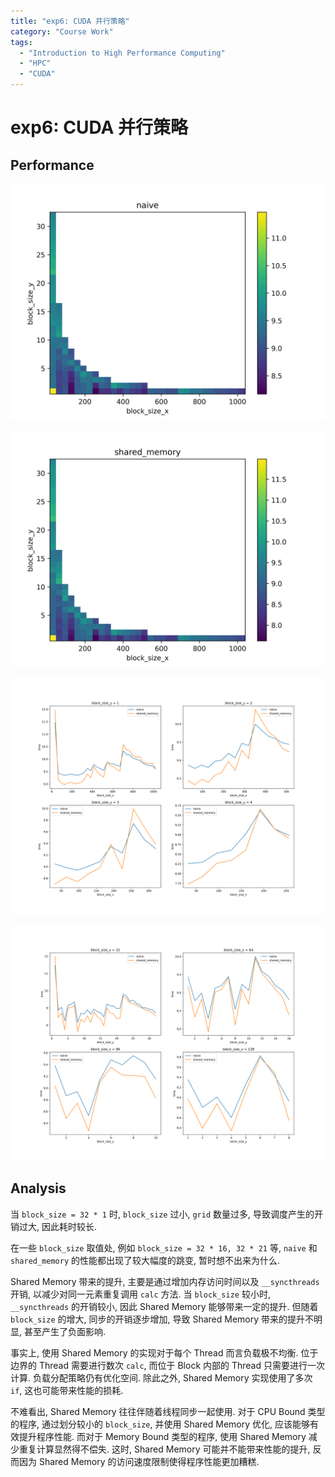 ```yaml
---
title: "exp6: CUDA 并行策略"
category: "Course Work"
tags:
  - "Introduction to High Performance Computing"
  - "HPC"
  - "CUDA"
---
```


# exp6: CUDA 并行策略

## Performance

![naive](report.assets/naive.png)

![shared_memory](report.assets/shared_memory.png)

![compare-x](report.assets/compare-x.png)

![compare-y](report.assets/compare-y.png)

## Analysis

当 `block_size = 32 * 1` 时, `block_size` 过小, `grid` 数量过多, 导致调度产生的开销过大, 因此耗时较长.

在一些 `block_size` 取值处, 例如 `block_size = 32 * 16, 32 * 21` 等, `naive` 和 `shared_memory` 的性能都出现了较大幅度的跳变, 暂时想不出来为什么.

Shared Memory 带来的提升, 主要是通过增加内存访问时间以及 `__syncthreads` 开销, 以减少对同一元素重复调用 `calc` 方法. 当 `block_size` 较小时, `__syncthreads` 的开销较小, 因此 Shared Memory 能够带来一定的提升. 但随着 `block_size` 的增大, 同步的开销逐步增加, 导致 Shared Memory 带来的提升不明显, 甚至产生了负面影响.

事实上, 使用 Shared Memory 的实现对于每个 Thread 而言负载极不均衡. 位于边界的 Thread 需要进行数次 `calc`, 而位于 Block 内部的 Thread 只需要进行一次计算. 负载分配策略仍有优化空间. 除此之外, Shared Memory 实现使用了多次 `if`, 这也可能带来性能的损耗.

不难看出, Shared Memory 往往伴随着线程同步一起使用. 对于 CPU Bound 类型的程序, 通过划分较小的 `block_size`, 并使用 Shared Memory 优化, 应该能够有效提升程序性能. 而对于 Memory Bound 类型的程序, 使用 Shared Memory 减少重复计算显然得不偿失. 这时, Shared Memory 可能并不能带来性能的提升, 反而因为 Shared Memory 的访问速度限制使得程序性能更加糟糕.
